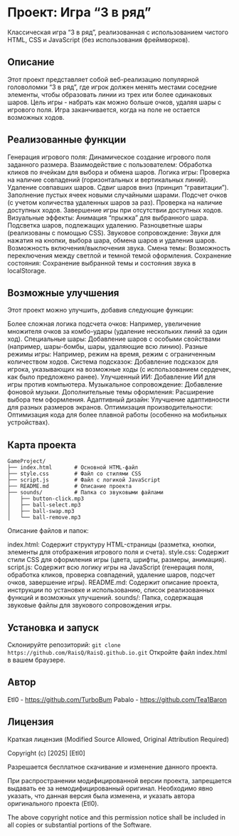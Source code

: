 # Проект: Игра “3 в ряд”

Классическая игра “3 в ряд”, реализованная с использованием чистого HTML, CSS и JavaScript (без использования фреймворков).

## Описание

Этот проект представляет собой веб-реализацию популярной головоломки “3 в ряд”, где игрок должен менять местами соседние элементы, чтобы образовать линии из трех или более одинаковых шаров. Цель игры - набрать как можно больше очков, удаляя шары с игрового поля. Игра заканчивается, когда на поле не остается возможных ходов.

## Реализованные функции

Генерация игрового поля: Динамическое создание игрового поля заданного размера.
Взаимодействие с пользователем: Обработка кликов по ячейкам для выбора и обмена шаров.
Логика игры:
Проверка на наличие совпадений (горизонтальных и вертикальных линий).
Удаление совпавших шаров.
Сдвиг шаров вниз (принцип “гравитации”).
Заполнение пустых ячеек новыми случайными шарами.
Подсчет очков (с учетом количества удаленных шаров за раз).
Проверка на наличие доступных ходов.
Завершение игры при отсутствии доступных ходов.
Визуальные эффекты:
Анимация “прыжка” для выбранного шара.
Подсветка шаров, подлежащих удалению.
Разноцветные шары (реализованы с помощью CSS).
Звуковое сопровождение:
Звуки для нажатия на кнопки, выбора шара, обмена шаров и удаления шаров.
Возможность включения/выключения звука.
Смена темы: Возможность переключения между светлой и темной темой оформления.
Сохранение состояния: Сохранение выбранной темы и состояния звука в localStorage.
## Возможные улучшения

Этот проект можно улучшить, добавив следующие функции:

Более сложная логика подсчета очков: Например, увеличение множителя очков за комбо-удары (удаление нескольких линий за один ход).
Специальные шары: Добавление шаров с особыми свойствами (например, шары-бомбы, шары, удаляющие всю линию).
Разные режимы игры: Например, режим на время, режим с ограниченным количеством ходов.
Система подсказок: Добавление подсказок для игрока, указывающих на возможные ходы (с использованием сердечек, как было предложено ранее).
Улучшенный ИИ: Добавление ИИ для игры против компьютера.
Музыкальное сопровождение: Добавление фоновой музыки.
Дополнительные темы оформления: Расширение выбора тем оформления.
Адаптивный дизайн: Улучшение адаптивности для разных размеров экранов.
Оптимизация производительности: Оптимизация кода для более плавной работы (особенно на мобильных устройствах).
## Карта проекта

```
GameProject/
├── index.html       # Основной HTML-файл
├── style.css        # Файл со стилями CSS
├── script.js        # Файл с логикой JavaScript
├── README.md        # Описание проекта
├── sounds/          # Папка со звуковыми файлами
│   ├── button-click.mp3
│   ├── ball-select.mp3
│   ├── ball-swap.mp3
│   └── ball-remove.mp3
```

Описание файлов и папок:

index.html: Содержит структуру HTML-страницы (разметка, кнопки, элементы для отображения игрового поля и счета).
style.css: Содержит стили CSS для оформления игры (цвета, шрифты, размеры, анимация).
script.js: Содержит всю логику игры на JavaScript (генерация поля, обработка кликов, проверка совпадений, удаление шаров, подсчет очков, завершение игры).
README.md: Содержит описание проекта, инструкции по установке и использованию, список реализованных функций и возможных улучшений.
sounds/: Папка, содержащая звуковые файлы для звукового сопровождения игры.
## Установка и запуск

Склонируйте репозиторий: `git clone https://github.com/RaisQ/RaisQ.github.io.git`
Откройте файл index.html в вашем браузере.
## Автор

Etl0 - https://github.com/TurboBum
Pabalo - https://github.com/Tea1Baron

## Лицензия

Краткая лицензия (Modified Source Allowed, Original Attribution Required)

Copyright (c) [2025] [Etl0]

Разрешается бесплатное скачивание и изменение данного проекта.

При распространении модифицированной версии проекта, запрещается выдавать ее за немодифицированный оригинал. Необходимо явно указать, что данная версия была изменена, и указать автора оригинального проекта (Etl0).

The above copyright notice and this permission notice shall be included in all copies or substantial portions of the Software.

